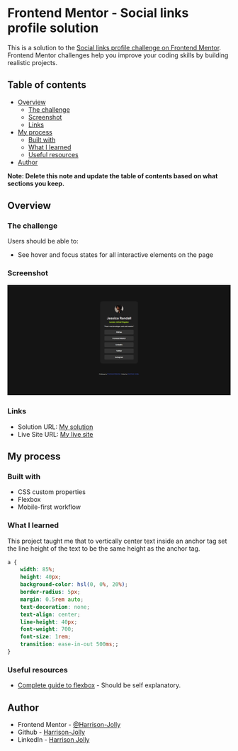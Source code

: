 # Frontend Mentor - Social links profile solution

This is a solution to the [Social links profile challenge on Frontend Mentor](https://www.frontendmentor.io/challenges/social-links-profile-UG32l9m6dQ). Frontend Mentor challenges help you improve your coding skills by building realistic projects. 

## Table of contents

- [Overview](#overview)
  - [The challenge](#the-challenge)
  - [Screenshot](#screenshot)
  - [Links](#links)
- [My process](#my-process)
  - [Built with](#built-with)
  - [What I learned](#what-i-learned)
  - [Useful resources](#useful-resources)
- [Author](#author)

**Note: Delete this note and update the table of contents based on what sections you keep.**

## Overview

### The challenge

Users should be able to:

- See hover and focus states for all interactive elements on the page

### Screenshot

![Socials Finished Project](design\project-image.png)

### Links

- Solution URL: [My solution](https://github.com/Harrison-Jolly/social-links-profile-main-newbie-challenge)
- Live Site URL: [My live site](https://hj-social-links-challenge.netlify.app/)

## My process

### Built with

- CSS custom properties
- Flexbox
- Mobile-first workflow

### What I learned

This project taught me that to vertically center text inside an anchor tag set the line height of the text to be the same height as the anchor tag.

```css
a {
    width: 85%;
    height: 40px;
    background-color: hsl(0, 0%, 20%);
    border-radius: 5px;
    margin: 0.5rem auto;
    text-decoration: none;
    text-align: center;
    line-height: 40px;
    font-weight: 700;
    font-size: 1rem;
    transition: ease-in-out 500ms;;
}
```

### Useful resources

- [Complete guide to flexbox](https://css-tricks.com/snippets/css/a-guide-to-flexbox/) - Should be self explanatory.

## Author

- Frontend Mentor - [@Harrison-Jolly](https://www.frontendmentor.io/profile/Harrison-Jolly)
- Github - [Harrison-Jolly](https://github.com/Harrison-Jolly)
- LinkedIn - [Harrison Jolly](https://www.linkedin.com/in/harrison-jolly-0886a9260/)

